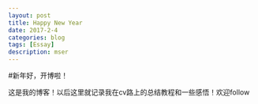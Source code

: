 ```yaml
---
layout: post
title: Happy New Year
date: 2017-2-4
categories: blog
tags: [Essay]
description: mser
---
```


#新年好，开博啦！

这是我的博客！以后这里就记录我在cv路上的总结教程和一些感悟！欢迎follow